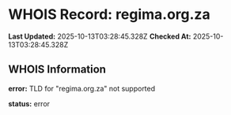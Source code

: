 # WHOIS Record: regima.org.za

**Last Updated:** 2025-10-13T03:28:45.328Z
**Checked At:** 2025-10-13T03:28:45.328Z

## WHOIS Information

**error:** TLD for "regima.org.za" not supported

**status:** error

